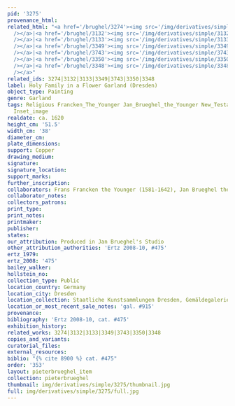 ```yaml
---
pid: '3275'
provenance_html: 
related_html: "<a href='/brughel/3274'><img src='/img/derivatives/simple/3274/thumbnail.jpg'
  /></a>|<a href='/brughel/3132'><img src='/img/derivatives/simple/3132/thumbnail.jpg'
  /></a>|<a href='/brughel/3133'><img src='/img/derivatives/simple/3133/thumbnail.jpg'
  /></a>|<a href='/brughel/3349'><img src='/img/derivatives/simple/3349/thumbnail.jpg'
  /></a>|<a href='/brughel/3743'><img src='/img/derivatives/simple/3743/thumbnail.jpg'
  /></a>|<a href='/brughel/3350'><img src='/img/derivatives/simple/3350/thumbnail.jpg'
  /></a>|<a href='/brughel/3348'><img src='/img/derivatives/simple/3348/thumbnail.jpg'
  /></a>"
related_ids: 3274|3132|3133|3349|3743|3350|3348
label: Holy Family in a Flower Garland (Dresden)
object_type: Painting
genre: Garland
tags: Religious Francken_The_Younger Jan_Brueghel_the_Younger New_Testament Flowers
  Inset_image
realdate: ca. 1620
height_cm: '51.5'
width_cm: '38'
diameter_cm: 
plate_dimensions: 
support: Copper
drawing_medium: 
signature: 
signature_location: 
support_marks: 
further_inscription: 
collaborators: Frans Francken the Younger (1581-1642), Jan Brueghel the Younger (1601-1678)
collaborator_notes: 
collectors_patrons: 
print_type: 
print_notes: 
printmaker: 
publisher: 
states: 
our_attribution: Produced in Jan Brueghel's Studio
other_attribution_authorities: 'Ertz 2008-10, #475'
ertz_1979: 
ertz_2008: '475'
bailey_walker: 
hollstein_no: 
collection_type: Public
location_country: Germany
location_city: Dresden
location_collection: Staatliche Kunstsammlungen Dresden, Gemäldegalerie Alte Meister
location_or_most_recent_sale_notes: 'gal. #915'
provenance: 
bibliography: 'Ertz 2008-10, cat. #475'
exhibition_history: 
related_works: 3274|3132|3133|3349|3743|3350|3348
copies_and_variants: 
curatorial_files: 
external_resources: 
biblio: "{% cite 8900 %} cat. #475"
order: '353'
layout: pieterbrueghel_item
collection: pieterbrueghel
thumbnail: img/derivatives/simple/3275/thumbnail.jpg
full: img/derivatives/simple/3275/full.jpg
---
```

